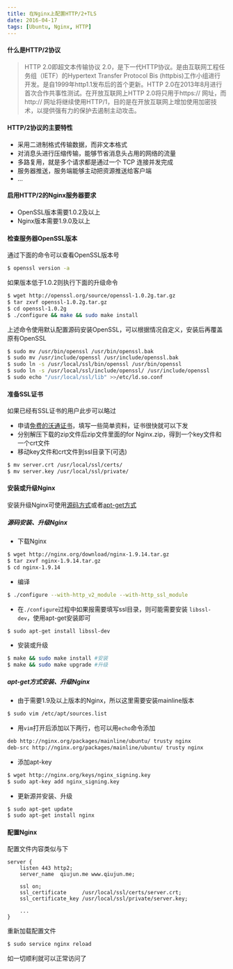 ```yaml
---
title: 在Nginx上配置HTTP/2+TLS
date: 2016-04-17
tags: [Ubuntu, Nginx, HTTP]
---
```


#### **什么是HTTP/2协议**

> HTTP 2.0即超文本传输协议 2.0，是下一代HTTP协议。是由互联网工程任务组（IETF）的Hypertext Transfer Protocol Bis (httpbis)工作小组进行开发。是自1999年http1.1发布后的首个更新。HTTP 2.0在2013年8月进行首次合作共事性测试。在开放互联网上HTTP 2.0将只用于https:// 网址，而 http:// 网址将继续使用HTTP/1，目的是在开放互联网上增加使用加密技术，以提供强有力的保护去遏制主动攻击。

#### **HTTP/2协议的主要特性**

* 采用二进制格式传输数据，而非文本格式
* 对消息头进行压缩传输，能够节省消息头占用的网络的流量
* 多路复用，就是多个请求都是通过一个 TCP 连接并发完成
* 服务器推送，服务端能够主动把资源推送给客户端
* ...

<!--more-->

#### **启用HTTP/2的Nginx服务器要求**

* OpenSSL版本需要1.0.2及以上
* Nginx版本需要1.9.0及以上

#### **检查服务器OpenSSL版本**

通过下面的命令可以查看OpenSSL版本号

```bash
$ openssl version -a
```

如果版本低于1.0.2则执行下面的升级命令

```bash
$ wget http://openssl.org/source/openssl-1.0.2g.tar.gz
$ tar zxvf openssl-1.0.2g.tar.gz
$ cd openssl-1.0.2g
$ ./configure && make && sudo make install
```

上述命令使用默认配置源码安装OpenSSL，可以根据情况自定义，安装后再覆盖原有OpenSSL

```bash
$ sudo mv /usr/bin/openssl /usr/bin/openssl.bak
$ sudo mv /usr/include/openssl /usr/include/openssl.bak
$ sudo ln -s /usr/local/ssl/bin/openssl /usr/bin/openssl
$ sudo ln -s /usr/local/ssl/include/openssl/ /usr/include/openssl
$ sudo echo "/usr/local/ssl/lib" >>/etc/ld.so.conf
```

#### **准备SSL证书**

如果已经有SSL证书的用户此步可以略过

* 申请[免费的沃通证书](https://buy.wosign.com/FreeSSL.html)，填写一些简单资料，证书很快就可以下发
* 分别解压下载的zip文件后zip文件里面的for Nginx.zip，得到一个key文件和一个crt文件
* 移动key文件和crt文件到ssl目录下(可选)

```bash
$ mv server.crt /usr/local/ssl/certs/
$ mv server.key /usr/local/ssl/private/
```

#### **安装或升级Nginx**

安装升级Nginx可使用[源码方式](#源码安装、升级Nginx)或者[apt-get方式](#apt-get方式安装、升级Nginx)

##### **源码安装、升级Nginx**

* 下载Nginx

```bash
$ wget http://nginx.org/download/nginx-1.9.14.tar.gz
$ tar zxvf nginx-1.9.14.tar.gz
$ cd nginx-1.9.14
```

* 编译

```bash
$ ./configure --with-http_v2_module --with-http_ssl_module
```

* 在`./configure`过程中如果报需要填写ssl目录，则可能需要安装 `libssl-dev`，使用apt-get安装即可

```bash
$ sudo apt-get install libssl-dev
```

* 安装或升级

```bash
$ make && sudo make install #安装
$ make && sudo make upgrade #升级
```

##### **apt-get方式安装、升级Nginx**

* 由于需要1.9及以上版本的Nginx，所以这里需要安装mainline版本

```bash
$ sudo vim /etc/apt/sources.list
```

* 用`vim`打开后添加以下两行，也可以用`echo`命令添加

```bash
deb http://nginx.org/packages/mainline/ubuntu/ trusty nginx
deb-src http://nginx.org/packages/mainline/ubuntu/ trusty nginx
```

* 添加apt-key

```bash
$ wget http://nginx.org/keys/nginx_signing.key
$ sudo apt-key add nginx_signing.key
```

* 更新源并安装、升级

```bash
$ sudo apt-get update
$ sudo apt-get install nginx
```

#### **配置Nginx**

配置文件内容类似与下

```nginx
server {
    listen 443 http2;
    server_name  qiujun.me www.qiujun.me;

    ssl on;
    ssl_certificate     /usr/local/ssl/certs/server.crt;
    ssl_certificate_key /usr/local/ssl/private/server.key;

    ...
}
```

重新加载配置文件

```bash
$ sudo service nginx reload
```

如一切顺利就可以正常访问了
